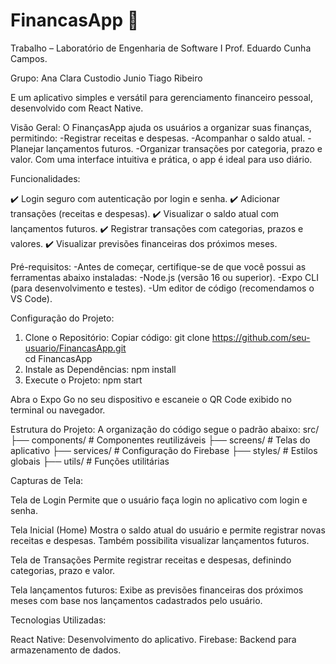# FinancasApp 🤑

Trabalho – Laboratório de Engenharia de Software I
Prof. Eduardo Cunha Campos.

Grupo: Ana Clara
       Custodio Junio
       Tiago Ribeiro
       
E um aplicativo simples e versátil para gerenciamento financeiro pessoal, desenvolvido com React Native.

Visão Geral:
O FinançasApp ajuda os usuários a organizar suas finanças, permitindo:
-Registrar receitas e despesas.
-Acompanhar o saldo atual.
-Planejar lançamentos futuros.
-Organizar transações por categoria, prazo e valor.
Com uma interface intuitiva e prática, o app é ideal para uso diário.

Funcionalidades:

✔️ Login seguro com autenticação por login e senha.
✔️ Adicionar transações (receitas e despesas).
✔️ Visualizar o saldo atual com lançamentos futuros.
✔️ Registrar transações com categorias, prazos e valores.
✔️ Visualizar previsões financeiras dos próximos meses.

Pré-requisitos:
-Antes de começar, certifique-se de que você possui as ferramentas abaixo instaladas:
-Node.js (versão 16 ou superior).
-Expo CLI (para desenvolvimento e testes).
-Um editor de código (recomendamos o VS Code).

Configuração do Projeto:
1. Clone o Repositório: 
Copiar código: git clone https://github.com/seu-usuario/FinancasApp.git  
cd FinancasApp
2. Instale as Dependências:
npm install
3. Execute o Projeto:
npm start

Abra o Expo Go no seu dispositivo e escaneie o QR Code exibido no terminal ou navegador.

Estrutura do Projeto:
A organização do código segue o padrão abaixo:
src/
├── components/        # Componentes reutilizáveis
├── screens/           # Telas do aplicativo
├── services/          # Configuração do Firebase
├── styles/            # Estilos globais
├── utils/             # Funções utilitárias

Capturas de Tela:

Tela de Login
Permite que o usuário faça login no aplicativo com login e senha.

Tela Inicial (Home)
Mostra o saldo atual do usuário e permite registrar novas receitas e despesas. Também possibilita visualizar lançamentos futuros.

Tela de Transações
Permite registrar receitas e despesas, definindo categorias, prazo e valor.

Tela lançamentos futuros:
Exibe as previsões financeiras dos próximos meses com base nos lançamentos cadastrados pelo usuário.

Tecnologias Utilizadas:

React Native: Desenvolvimento do aplicativo.
Firebase: Backend para armazenamento de dados.



